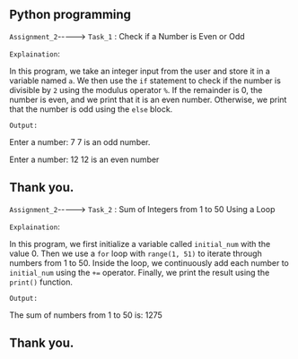Python programming
---------------------------------------------------------------------------------------------------------------------------------------------------------------------

`Assignment_2`-----> `Task_1` : Check if a Number is Even or Odd

`Explaination`: 

In this program, we take an integer input from the user and store it in a variable named `a`.
We then use the `if` statement to check if the number is divisible by `2` using the modulus operator `%`.
If the remainder is 0, the number is even, and we print that it is an even number.
Otherwise, we print that the number is odd using the `else` block.

`Output:`

Enter a number: 7
7 is an odd number.

Enter a number: 12
12 is an even number

Thank you.
---------------------------------------------------------------------------------------------------------------------------------------------------------------------------------------------------------------------

`Assignment_2`-----> `Task_2` : Sum of Integers from 1 to 50 Using a Loop

`Explaination`: 

In this program, we first initialize a variable called `initial_num` with the value 0.
Then we use a `for` loop with `range(1, 51)` to iterate through numbers from 1 to 50.
Inside the loop, we continuously add each number to `initial_num` using the `+=` operator.
Finally, we print the result using the `print()` function.

`Output:`

The sum of numbers from 1 to 50 is: 1275

Thank you.
---------------------------------------------------------------------------------------------------------------------------------------------------------------------------------------------------------------------
